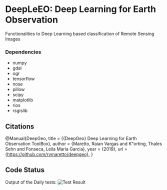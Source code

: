 # DeepLeEO: Deep Learning for Earth Observation

Functionalities to Deep Learning based classification of Remote Sensing Images

### Dependencies
* numpy
* gdal
* ogr
* tensorflow
* nose
* pillow
* scipy
* matplotlib
* rios
* rsgislib

## Citations

@Manual{DeepGeo,
    title = {{DeepGeo} Deep Learning for Earth Observation ToolBox},
    author = {Maretto, Raian Vargas and K\"orting, Thales Sehn and Fonseca, Leila Maria Garcia},
    year = {2019},
    url = {https://github.com/rvmaretto/deepgeo},
}

## Code Status

Output of the Daily tests: ![Test Result](https://travis-ci.com/rvmaretto/DeepLeEO.svg?token=hzZBUnY2fxA36rz9qeM9&branch=master)
